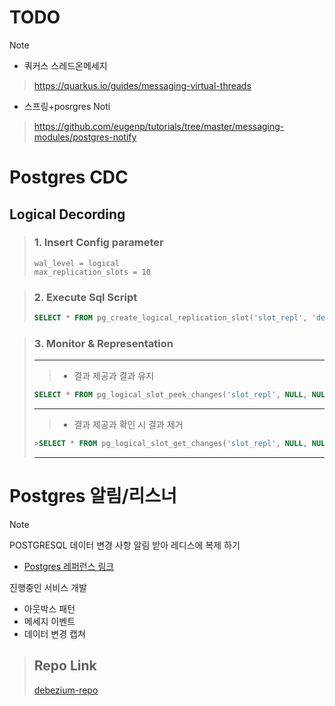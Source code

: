# TODO 

> [!note]
> 
> - 쿼커스 스레드온메세지
>> https://quarkus.io/guides/messaging-virtual-threads
>
> - 스프링+posrgres Noti
> >https://github.com/eugenp/tutorials/tree/master/messaging-modules/postgres-notify

# Postgres CDC

## Logical Decording

> ### 1. Insert Config parameter
> ```
> wal_level = logical           
> max_replication_slots = 10 
> ```

>### 2. Execute Sql Script
>```sql
>SELECT * FROM pg_create_logical_replication_slot('slot_repl', 'decode_test');
>```

>### 3. Monitor & Representation
> ---
>> - 결과 제공과 결과 유지
>```sql
>SELECT * FROM pg_logical_slot_peek_changes('slot_repl', NULL, NULL);
>```
> ---
>> - 결과 제공과 확인 시 결과 제거
>```sql
>>SELECT * FROM pg_logical_slot_get_changes('slot_repl', NULL, NULL);
>```
> ---



# Postgres 알림/리스너

> [!note]
> POSTGRESQL 데이터 변경 사항 알림 받아 레디스에 복제 하기
>  - [Postgres 레퍼런스 링크](https://jdbc.postgresql.org/documentation/server-prepare/)


진행중인 서비스 개발
- 아웃박스 패턴
- 메세지 이벤트 
- 데이터 변경 캡쳐

> Repo Link
> ---
> [debezium-repo](vertx-quickstart)
